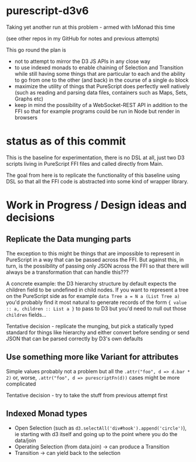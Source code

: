 # purescript-d3v6
Taking yet another run at this problem - armed with IxMonad this time

(see other repos in my GitHub for notes and previous attempts)

This go round the plan is
  * not to attempt to mirror the D3 JS APIs in any close way
  * to use indexed monads to enable chaining of Selection and Transition while still having some things that are particular to each and the ability to go from one to the other (and back) in the course of a single `do` block
  * maximize the utility of things that PureScript does perfectly well natively (such as reading and parsing data files, containers such as Maps, Sets, Graphs etc) 
  * keep in mind the possibility of a WebSocket-REST API in addition to the FFI so that for example programs could be run in Node but render in browsers


# status as of this commit

This is the baseline for experimentation, there is no DSL at all, just two D3 scripts living in PureScript FFI files and called directly from Main.

The goal from here is to replicate the functionality of this baseline using DSL so that all the FFI code is abstracted into some kind of wrapper library. 


# Work in Progress / Design ideas and decisions

## Replicate the Data munging parts
The exception to this might be things that are impossible to represent in PureScript in a way that can be passed across the FFI. But against this, in turn, is the possibility of passing only JSON across the FFI so that there will always be a transformation that can handle this???

A concrete example: the D3 hierarchy structure by default expects the children field to be undefined in child nodes. If you want to represent a tree on the PureScript side as for example `data Tree a = N a (List Tree a)` you'd probably find it most natural to generate records of the form  `{ value :: a, children :: List a }` to pass to D3 but you'd need to null out those `children` fields...

Tentative decision - replicate the munging, but pick a statically typed standard for things like hierarchy and either convert before sending or send JSON that can be parsed correctly by D3's own defaults

## Use something more like Variant for attributes
Simple values probably not a problem but all the `.attr("foo", d => d.bar * 2)` or, worse, `.attr("foo", d => purescriptFn(d))` cases might be more complicated

Tentative decision - try to take the stuff from previous attempt first

## Indexed Monad types
  * Open Selection (such as `d3.selectAll('div#hook').append('circle')`), ie starting with d3 itself and going up to the point where you do the data/join
  * Operating Selection (from data.join) -> can produce a Transition
  * Transition -> can yield back to the selection
  
